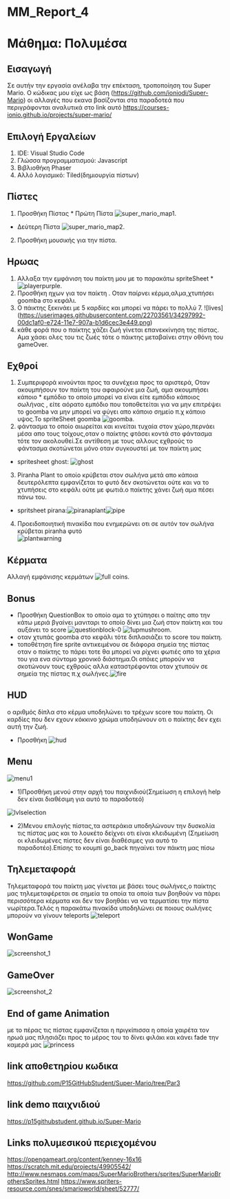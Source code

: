# MM_Report_4
# Μάθημα: Πολυμέσα

## Εισαγωγή
Σε αυτήν την εργασία ανέλαβα την επέκταση, τροποποίηση του Super Mario. Ο κώδικας μου είχε ως βάση  (https://github.com/ioniodi/Super-Mario) οι αλλαγές που εκανα βασίζονται στα παραδοτεά που περιγράφονται αναλυτικά στο link αυτό https://courses-ionio.github.io/projects/super-mario/

## Επιλογή Εργαλείων
 1. IDE: Visual Studio Code
 2. Γλώσσα προγραμματισμού: Javascript
 3. Βιβλιοθήκη Phaser
 4. Αλλό λογισμικό: Tiled(δημιουργία πίστων)

## Πίστες
   1. Προσθήκη Πίστας
    * Πρώτη Πίστα
   ![super_mario_map1](https://user-images.githubusercontent.com/22703561/34296978-0ad9a6f4-e71e-11e7-9a63-9ed1eadeaac9.png).
   *  Δεύτερη Πίστα
   ![super_mario_map2](https://user-images.githubusercontent.com/22703561/34296979-0af81f08-e71e-11e7-801b-2e414837bc72.png).
   2. Προσθήκη μουσικής για την πίστα.
  
  ## Ηρωας
   1. Αλλαξα την εμφάνιση του παίκτη μου με το παρακάτω spriteSheet * ![playerpurple](https://user-images.githubusercontent.com/22703561/34297275-e5f86292-e71f-11e7-9fdb-a67157174a6a.png).
   2. Προσθήκη ηχων για τον παίκτη . Οταν παίρνει κέρμα,αλμα,χτυπήσει goomba στο κεφάλι.
   3. Ο πάικτης ξεκινάει με 5 καρδίες και μπορεί να πάρει το πολλύ 7.
   ![lives] (https://userimages.githubusercontent.com/22703561/34297992-00dc1af0-e724-11e7-907a-b1d6cec3e449.png) 
   4. κάθε φορά που ο παίκτης χάζει ζωή γίνεται επανεκκίνηση της πίστας. Αμα χάσει ολες του τις ζωές τότε ο πάικτης μεταβαίνει στην       οθόνη του gameOver.
  
    
 ## Εχθροί 
   1. Συμπεριφορά  κινούνται προς τα συνέχεια προς τα αριστερά, Οταν ακουμπήσουν τον παίκτη του αφαιρούνε μια ζωή, αμα ακουμπήσει κάποιο     * εμπόδιο το οποίο μπορεί να είναι είτε εμπόδιο κάποιος σωλήνας , είτε αόρατο εμπόδιο που τοποθετείται για να μην επιτρέψει το goomba να μην μπορεί να φύγει απο κάποιο σημείο π.χ κάποιο υψος.Το spriteSheet goomba ![goomba](https://user-images.githubusercontent.com/22703561/34297403-a57c2446-e720-11e7-8d98-dfd4084d4c4d.png).
   2. φάντασμα το οποίο αιωρείται και κινείται τυχαία στον χώρο,περνάει μέσα απο τους τοίχους,οταν ο παίκτης φτάσει κοντά στο φάντασμα
τότε τον ακολουθεί.Σε αντίθεση με τους αλλους εχθρούς το φάντασμα σκοτώνεται μόνο οταν συγκουστεί με τον παίκτη μας
* spritesheet ghost: ![ghost](https://user-images.githubusercontent.com/22703561/33543170-b28062d8-d8de-11e7-8ab2-6bd75f76db15.png)

3. Piranha Plant το οποίο κρύβεται στον σωλήνα μετά απο κάποια δευτερόλεπτα εμφανίζεται το φυτό δεν σκοτώνεται ούτε και να το 
χτυπήσεις στο κεφάλι ούτε με φωτιά.ο παίκτης χάνει ζωή αμα πέσει πάνω του.
 * spritsheet pirana:![piranaplant](https://user-images.githubusercontent.com/22703561/33653633-53b103cc-da76-11e7-8cb3-b9ae8b4009f9.gif)![pipe](https://user-images.githubusercontent.com/22703561/34297761-b992ad36-e722-11e7-90ca-b08e7fd00814.png)

4. Προειδοποιητική πινακίδα που ενημερώνει οτι σε αυτόν τον σωλήνα κρύβεται piranha φυτό  
![plantwarning](https://user-images.githubusercontent.com/22703561/33543562-2bd6ff10-d8e0-11e7-8684-dbdc5f940555.png)


## Κέρματα
 Αλλαγή εμφάνισης κερμάτων ![full coins](https://user-images.githubusercontent.com/22703561/34297993-03562816-e724-11e7-9fc9-1e09f8cb1e28.png).
 

 ## Bonus 
 * Προσθήκη QuestionBox το οποίο αμα το χτύπησει ο παίτης απο την κάτω μεριά βγαίνει μανιταρι το οποίο δίνει μια ζωή στον παίκτη και του αυξάνει το score
![questionblock-0](https://user-images.githubusercontent.com/22703561/33657111-ec4129e6-da80-11e7-8dc8-31c2b29d66b0.png)
![1upmushroom](https://user-images.githubusercontent.com/22703561/33657176-1fcac4de-da81-11e7-9c6f-14de0a84a6f6.png).
* οταν χτυπάς goomba στο κεφάλι τότε διπλασιάζει το score του παίκτη.
* τοποθέτηση fire sprite αντικειμένου σε διάφορα σημεία της πίστας οταν ο παίκτης το πάρει τοτε θα μπορεί να ρίχνει 
  φωτιές απο τα χέρια του για ενα σύντομο χρονικό διάστημα.Οι οπόιες μπορούν να σκοτώνουν τους εχθρούς αλλα καταστρέφονται οταν χτυπούν   σε σημεία της πίστας π.χ σωλήνες.![fire](https://user-images.githubusercontent.com/22703561/34299486-df8b5958-e72b-11e7-9193-170067770281.png)



## HUD
ο αριθμός δίπλα στο κέρμα υποδηλώνει το τρέχων score του παίκτη. Οι καρδίες που δεν εχουν κόκκινο χρώμα υποδηώνουν οτι ο παίκτης δεν εχει αυτή την ζωή.
* Προσθήκη ![hud](https://user-images.githubusercontent.com/22703561/34298340-fbec0ba2-e725-11e7-83fd-aa39ecdf6e39.png)


## Menu
 ![menu1](https://user-images.githubusercontent.com/22703561/33543806-158f0d50-d8e1-11e7-95f7-c81dfc3aebf2.png)
  * 1)Προσθήκη μενού στην αρχή του παιχνιδιού(Σημείωση η επιλογή help δεν είναι διαθέσιμη για αυτό το παραδοτεό)
 
 ![lvlselection](https://user-images.githubusercontent.com/22703561/33653702-8cfeff26-da76-11e7-870d-d1043b096394.png)
 * 2)Μενου επιλογής πίστας,τα αστεράκια υποδηλώνουν την δυσκολία τις πίστας μας και το λουκέτο δείχνει οτι είναι κλειδωμένη
 (Σημείωση οι κλειδωμένες πίστες δεν είναι διαθέσιμες για αυτό το παραδοτέο).Επίσης το κουμπί go_back πηγαίνει τον πάικτη μας πίσω
 
 
  ## Τηλεμεταφορά
  Τηλεμεταφορά του παίκτη μας
  γίνεται με βάσει τους σωλήνες,ο παίκτης μας τηλεμεταφέρεται σε σημεία τα οποία τα οποία των βοηθούν να πάρει περισσότερα κέρματα και 
  δεν τον βοηθάει να να τερματίσει την πίστα νωρίτερα.Τελός η παρακάτω πινακίδα υποδηλώνει σε ποιους σωλήνες μπορούν να γίνουν teleports
 ![teleport](https://user-images.githubusercontent.com/22703561/33654964-65ce9958-da7a-11e7-88d6-b649580ba8fd.png)

   ## WonGame
  ![screenshot_1](https://user-images.githubusercontent.com/22703561/34299643-bc046b0e-e72c-11e7-8523-57882618a597.png)


  ## GameOver 
   
![screenshot_2](https://user-images.githubusercontent.com/22703561/34299726-2d9d6054-e72d-11e7-838b-fe1da1f1b0c4.png)

  ## End of game Animation
 με το πέρας τις πίστας εμφανίζεται η πριγκίπισσα η οποία χαιρέτα τον ηρωά μας πλησιάζει προς το μέρος του το δίνει φιλάκι και κάνει fade την καμερά μας 
 ![princess](https://user-images.githubusercontent.com/22703561/33654872-26172d5c-da7a-11e7-873c-f57c60ca5508.png)


## link αποθετηρίου κωδικα
https://github.com/P15GitHubStudent/Super-Mario/tree/Par3
## link demo παιχνιδιού
https://p15githubstudent.github.io/Super-Mario






## Links πολυμεσικού περιεχομένου 
https://opengameart.org/content/kenney-16x16
https://scratch.mit.edu/projects/49905542/
http://www.nesmaps.com/maps/SuperMarioBrothers/sprites/SuperMarioBrothersSprites.html
https://www.spriters-resource.com/snes/smarioworld/sheet/52777/
